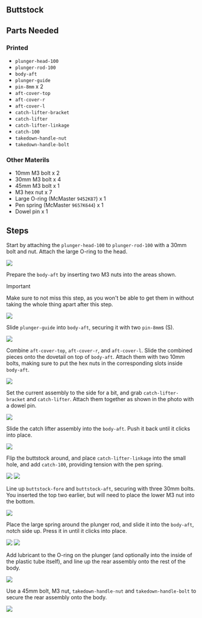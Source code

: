 ## Buttstock

## Parts Needed

### Printed

* `plunger-head-100`
* `plunger-rod-100`
* `body-aft`
* `plunger-guide`
* `pin-8mm` x 2
* `aft-cover-top`
* `aft-cover-r`
* `aft-cover-l`
* `catch-lifter-bracket`
* `catch-lifter`
* `catch-lifter-linkage`
* `catch-100`
* `takedown-handle-nut`
* `takedown-handle-bolt`

### Other Materils

* 10mm M3 bolt x 2
* 30mm M3 bolt x 4
* 45mm M3 bolt x 1
* M3 hex nut x 7
* Large O-ring (McMaster `9452K87`) x 1
* Pen spring (McMaster `9657K644`) x 1
* Dowel pin x 1

## Steps

Start by attaching the `plunger-head-100` to `plunger-rod-100` with a 30mm bolt and nut. Attach the large O-ring to the head.

![](../img/05/00.jpg)

Prepare the `body-aft` by inserting two M3 nuts into the areas shown.

> [!IMPORTANT]
> Make sure to not miss this step, as you won't be able to get them in without taking the whole thing apart after this step.

![](../img/05/01.jpg)

Slide `plunger-guide` into `body-aft`, securing it with two `pin-8mm`s (S).

![](../img/05/02.jpg)

Combine `aft-cover-top`, `aft-cover-r`, and `aft-cover-l`. Slide the combined pieces onto the dovetail on top of `body-aft`. Attach them with two 10mm bolts, making sure to put the hex nuts in the corresponding slots inside `body-aft`.

![](../img/05/03.jpg)

Set the current assembly to the side for a bit, and grab `catch-lifter-bracket` and `catch-lifter`. Attach them together as shown in the photo with a dowel pin.

![](../img/05/04.jpg)

Slide the catch lifter assembly into the `body-aft`. Push it back until it clicks into place.

![](../img/05/05.jpg)

Flip the buttstock around, and place `catch-lifter-linkage` into the small hole, and add `catch-100`, providing tension with the pen spring.

![](../img/05/06.jpg)
![](../img/05/07.jpg)

Line up `buttstock-fore` and `buttstock-aft`, securing with three 30mm bolts. You inserted the top two earlier, but will need to place the lower M3 nut into the bottom.

![](../img/05/08.jpg)

Place the large spring around the plunger rod, and slide it into the `body-aft`, notch side up. Press it in until it clicks into place.

![](../img/05/09.jpg)
![](../img/05/10.jpg)

Add lubricant to the O-ring on the plunger (and optionally into the inside of the plastic tube itself), and line up the rear assembly onto the rest of the body.

![](../img/05/11.jpg)

Use a 45mm bolt, M3 nut, `takedown-handle-nut` and `takedown-handle-bolt` to secure the rear assembly onto the body.

![](../img/05/12.jpg)